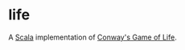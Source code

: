 # life

A [Scala](https://scala-lang.org/) implementation of [Conway's Game of Life](https://en.wikipedia.org/wiki/Conway%27s_Game_of_Life).


